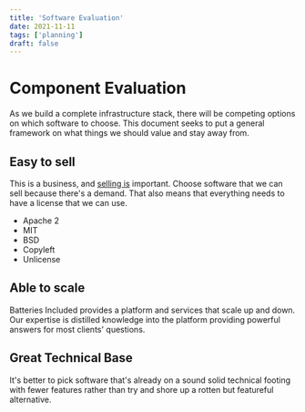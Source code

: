 ```yaml
---
title: 'Software Evaluation'
date: 2021-11-11
tags: ['planning']
draft: false
---
```


# Component Evaluation

As we build a complete infrastructure stack, there will be competing options on
which software to choose. This document seeks to put a general framework on what
things we should value and stay away from.

## Easy to sell

This is a business, and
[selling is](https://www.youtube.com/watch?v=t9il52dlnnc) important. Choose
software that we can sell because there's a demand. That also means that
everything needs to have a license that we can use.

- Apache 2
- MIT
- BSD
- Copyleft
- Unlicense

## Able to scale

Batteries Included provides a platform and services that scale up and down. Our
expertise is distilled knowledge into the platform providing powerful answers
for most clients' questions.

## Great Technical Base

It's better to pick software that's already on a sound solid technical footing
with fewer features rather than try and shore up a rotten but featureful
alternative.
